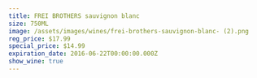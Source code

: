 ```yaml
---
title: FREI BROTHERS sauvignon blanc
size: 750ML
image: /assets/images/wines/frei-brothers-sauvignon-blanc- (2).png
reg_price: $17.99
special_price: $14.99
expiration_date: 2016-06-22T00:00:00.000Z
show_wine: true
---
```



